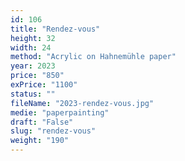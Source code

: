 ```yaml
---
id: 106
title: "Rendez-vous"
height: 32
width: 24
method: "Acrylic on Hahnemühle paper"
year: 2023
price: "850"
exPrice: "1100"
status: ""
fileName: "2023-rendez-vous.jpg"
medie: "paperpainting"
draft: "False"
slug: "rendez-vous"
weight: "190"
---
```

